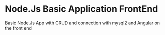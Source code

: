 # Node.Js Basic Application FrontEnd
Basic Node.Js App with CRUD and connection with mysql2 and Angular on the front end
